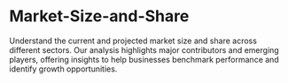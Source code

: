# Market-Size-and-Share
Understand the current and projected market size and share across different sectors. Our analysis highlights major contributors and emerging players, offering insights to help businesses benchmark performance and identify growth opportunities.
